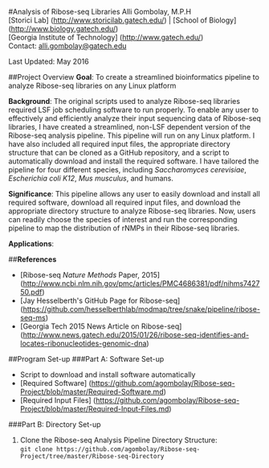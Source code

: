 #Analysis of Ribose-seq Libraries
Alli Gombolay, M.P.H  
[Storici Lab] (http://www.storicilab.gatech.edu/) | [School of Biology] (http://www.biology.gatech.edu/)  
[Georgia Institute of Technology] (http://www.gatech.edu/)  
Contact: alli.gombolay@gatech.edu

Last Updated: May 2016  

##Project Overview
**Goal**: To create a streamlined bioinformatics pipeline to analyze Ribose-seq libraries on any Linux platform

**Background**: The original scripts used to analyze Ribose-seq libraries required LSF job scheduling software to run properly.  To enable any user to effectively and efficiently analyze their input sequencing data of Ribose-seq libraries, I have created a streamlined, non-LSF dependent version of the Ribose-seq analysis pipeline.  This pipeline will run on any Linux platform.  I have also included all required input files, the appropriate directory structure that can be cloned as a GitHub repository, and a script to automatically download and install the required software.  I have tailored the pipeline for four different species, including *Saccharomyces cerevisiae*, *Escherichia coli K12*, *Mus musculus*, and humans.

**Significance**: This pipeline allows any user to easily download and install all required software, download all required input files, and download the appropriate directory structure to analyze Ribose-seq libraries.  Now, users can readily choose the species of interest and run the corresponding pipeline to map the distribution of rNMPs in their Ribose-seq libraries.  

**Applications**:  

##**References**  
* [Ribose-seq *Nature Methods* Paper, 2015]
(http://www.ncbi.nlm.nih.gov/pmc/articles/PMC4686381/pdf/nihms742750.pdf)  
* [Jay Hesselberth's GitHub Page for Ribose-seq]
(https://github.com/hesselberthlab/modmap/tree/snake/pipeline/ribose-seq-ms)
* [Georgia Tech 2015 News Article on Ribose-seq]
(http://www.news.gatech.edu/2015/01/26/ribose-seq-identifies-and-locates-ribonucleotides-genomic-dna)

##Program Set-up
###Part A: Software Set-up  
* Script to download and install software automatically
* [Required Software] (https://github.com/agombolay/Ribose-seq-Project/blob/master/Required-Software.md)
* [Required Input Files] (https://github.com/agombolay/Ribose-seq-Project/blob/master/Required-Input-Files.md)

###Part B: Directory Set-up  
1. Clone the Ribose-seq Analysis Pipeline Directory Structure:  
```git clone https://github.com/agombolay/Ribose-seq-Project/tree/master/Ribose-seq-Directory```
